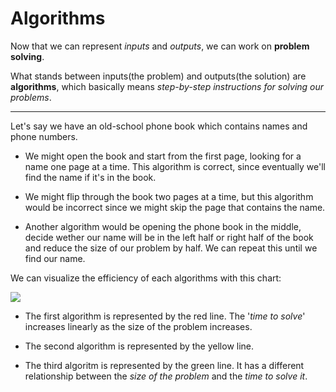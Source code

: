 # Algorithms

Now that we can represent _inputs_ and _outputs_, we can work on **problem solving**.

What stands between inputs(the problem) and outputs(the solution) are **algorithms**, which basically means _step-by-step instructions for solving our problems_.

---

Let's say we have an old-school phone book which contains names and phone numbers.

- We might open the book and start from the first page, looking for a name one page at a time. This algorithm is correct, since eventually we'll find the name if it's in the book.

- We might flip through the book two pages at a time, but this algorithm would be incorrect since we might skip the page that contains the name.

- Another algorithm would be opening the phone book in the middle, decide wether our name will be in the left half or right half of the book and reduce the size of our problem by half. We can repeat this until we find our name.

We can visualize the efficiency of each algorithms with this chart:

![](https://cs50.harvard.edu/x/2022/notes/0/time_to_solve.png)

- The first algorithm is represented by the red line. The '_time to solve_' increases linearly as the size of the problem increases.

- The second algorithm is represented by the yellow line.

- The third algoritm is represented by the green line. It has a different relationship between the _size of the problem_ and the _time to solve it_.
